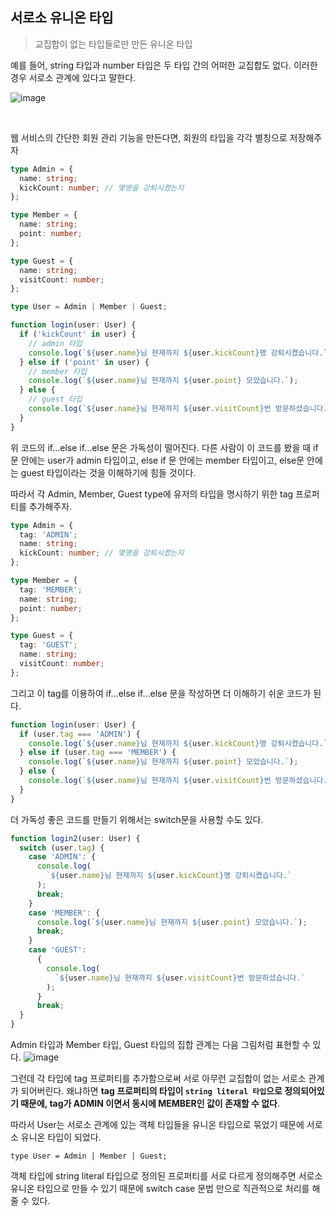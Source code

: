 ## 서로소 유니온 타입

> 교집합이 없는 타입들로만 만든 유니온 타입

예를 들어, string 타입과 number 타입은 두 타입 간의 어떠한 교집합도 없다. 이러한 경우 서로소 관계에 있다고 말한다.

![image](https://github.com/sujinjwa/typescript-study/assets/91577550/11d1b383-4032-4f6d-b948-274834c3f2e2)

<br />

웹 서비스의 간단한 회원 관리 기능을 만든다면,
회원의 타입을 각각 별칭으로 저장해주자

```typescript
type Admin = {
  name: string;
  kickCount: number; // 몇명을 강퇴시켰는지
};

type Member = {
  name: string;
  point: number;
};

type Guest = {
  name: string;
  visitCount: number;
};

type User = Admin | Member | Guest;

function login(user: User) {
  if ('kickCount' in user) {
    // admin 타입
    console.log(`${user.name}님 현재까지 ${user.kickCount}명 강퇴시켰습니다.`);
  } else if ('point' in user) {
    // member 타입
    console.log(`${user.name}님 현재까지 ${user.point} 모았습니다.`);
  } else {
    // guest 타입
    console.log(`${user.name}님 현재까지 ${user.visitCount}번 방문하셨습니다.`);
  }
}
```

위 코드의 if...else if...else 문은 가독성이 떨어진다.
다른 사람이 이 코드를 봤을 때 if문 안에는 user가 admin 타입이고, else if 문 안에는 member 타입이고, else문 안에는 guest 타입이라는 것을 이해하기에 힘들 것이다.

따라서 각 Admin, Member, Guest type에 유저의 타입을 명시하기 위한 tag 프로퍼티를 추가해주자.

```typescript
type Admin = {
  tag: 'ADMIN';
  name: string;
  kickCount: number; // 몇명을 강퇴시켰는지
};

type Member = {
  tag: 'MEMBER';
  name: string;
  point: number;
};

type Guest = {
  tag: 'GUEST';
  name: string;
  visitCount: number;
};
```

그리고 이 tag를 이용하여 if...else if...else 문을 작성하면 더 이해하기 쉬운 코드가 된다.

```typescript
function login(user: User) {
  if (user.tag === 'ADMIN') {
    console.log(`${user.name}님 현재까지 ${user.kickCount}명 강퇴시켰습니다.`);
  } else if (user.tag === 'MEMBER') {
    console.log(`${user.name}님 현재까지 ${user.point} 모았습니다.`);
  } else {
    console.log(`${user.name}님 현재까지 ${user.visitCount}번 방문하셨습니다.`);
  }
}
```

더 가독성 좋은 코드를 만들기 위해서는 switch문을 사용할 수도 있다.

```typescript
function login2(user: User) {
  switch (user.tag) {
    case 'ADMIN': {
      console.log(
        `${user.name}님 현재까지 ${user.kickCount}명 강퇴시켰습니다.`
      );
      break;
    }
    case 'MEMBER': {
      console.log(`${user.name}님 현재까지 ${user.point} 모았습니다.`);
      break;
    }
    case 'GUEST':
      {
        console.log(
          `${user.name}님 현재까지 ${user.visitCount}번 방문하셨습니다.`
        );
      }
      break;
  }
}
```

Admin 타입과 Member 타입, Guest 타입의 집합 관계는 다음 그림처럼 표현할 수 있다.
![image](https://github.com/sujinjwa/typescript-study/assets/91577550/f52e8d1d-6c9c-4dff-a2a4-8a81b9bb898f)

그런데 각 타입에 tag 프로퍼티를 추가함으로써 서로 아무런 교집합이 없는 서로소 관계가 되어버린다.
왜냐하면 <b>tag 프로퍼티의 타입이 `string literal 타입`으로 정의되어있기 때문에, tag가 ADMIN 이면서 동시에 MEMBER인 값이 존재할 수 없다</b>.

따라서 User는 서로소 관계에 있는 객체 타입들을 유니온 타입으로 묶었기 때문에 서로소 유니온 타입이 되었다.

```typescirpt
type User = Admin | Member | Guest;
```

객체 타입에 string literal 타입으로 정의된 프로퍼티를 서로 다르게 정의해주면 서로소 유니온 타입으로 만들 수 있기 때문에 switch case 문법 만으로 직관적으로 처리를 해줄 수 있다.
